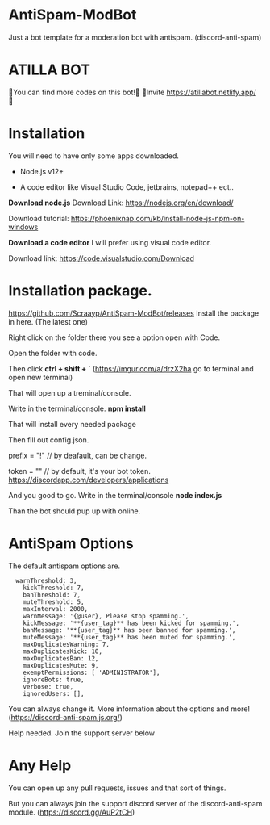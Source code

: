 # AntiSpam-ModBot
Just a bot template for a moderation bot with antispam. (discord-anti-spam)

# ATILLA BOT
📜You can find more codes on this bot!📜
📂Invite https://atillabot.netlify.app/ 📂

# Installation
You will need to have only some apps downloaded.
- Node.js v12+

- A code editor like Visual Studio Code, jetbrains, notepad++ ect..

**Download node.js**
Download Link: https://nodejs.org/en/download/

Download tutorial: https://phoenixnap.com/kb/install-node-js-npm-on-windows

**Download a code editor**
I will prefer using visual code editor.

Download link: https://code.visualstudio.com/Download

# Installation package.
https://github.com/Scraayp/AntiSpam-ModBot/releases
Install the package in here. (The latest one)

Right click on the folder there you see a option open with Code.

Open the folder with code. 

Then click **ctrl + shift + \`** (https://imgur.com/a/drzX2ha go to terminal and open new terminal)

That will open up a treminal/console.

Write in the terminal/console. **npm install**

That will install every needed package

Then fill out config.json.

prefix = "!" // by deafault, can be change.

token = "" // by default, it's your bot token. https://discordapp.com/developers/applications

And you good to go. Write in the terminal/console **node index.js**

Than the bot should pup up with online.

# AntiSpam Options
The default antispam options are.
```
  warnThreshold: 3,
	kickThreshold: 7,
	banThreshold: 7,
	muteThreshold: 5, 
	maxInterval: 2000, 
	warnMessage: '{@user}, Please stop spamming.', 
	kickMessage: '**{user_tag}** has been kicked for spamming.',
	banMessage: '**{user_tag}** has been banned for spamming.',
	muteMessage: '**{user_tag}** has been muted for spamming.',
	maxDuplicatesWarning: 7,
	maxDuplicatesKick: 10,
	maxDuplicatesBan: 12,
	maxDuplicatesMute: 9,
	exemptPermissions: [ 'ADMINISTRATOR'],
	ignoreBots: true,
	verbose: true,
	ignoredUsers: [],
```
You can always change it. More information about the options and more! (https://discord-anti-spam.js.org/)

Help needed. Join the support server below

# Any Help
You can open up any pull requests, issues and that sort of things.

But you can always join the support discord server of the discord-anti-spam module. (https://discord.gg/AuP2tCH)
